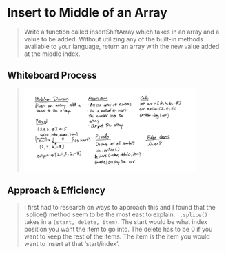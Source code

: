 # Insert to Middle of an Array

> Write a function called insertShiftArray which takes in an array and a value to be added. Without utilizing any of the built-in methods available to your language, return an array with the new value added at the middle index.

## Whiteboard Process
> <img src="Code Challenge 2 new.jpeg" width=400/>

## Approach & Efficiency
> I first had to research on ways to approach this and I found that the .splice() method seem to be the most east to explain. `	.splice()` takes in a `(start, delete, item)`. The start would be what index position you want the item to go into. The delete has to be 0 if you want to keep the rest of the items. The item is the item you would want to insert at that ‘start/index’. 
